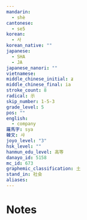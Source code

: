 ```yaml
---
mandarin:
  - shè
cantonese:
  - se5
korean:
  - 사
korean_native: ""
japanese:
  - SHA
  - JA
japanese_nanori: ""
vietnamese:
middle_chinese_initial: ʑ
middle_chinese_final: ia
stroke_count: 8
radical: 示
skip_number: 1-5-3
grade_level: 5
pos: ""
english:
  - company
羅馬字: sya
韓文: 샤
joyo_level: "3"
hsk_level: ""
hanmun_edu_level: 高等
danayo_id: 5158
mc_id: 673
graphemic_classification: 土
stand_in: 社会
aliases:
---
```


# Notes
